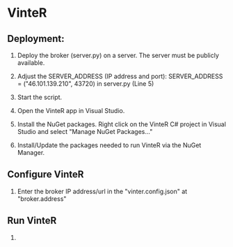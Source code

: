 # VinteR


## Deployment:

1. Deploy the broker (server.py) on a server. The server must be publicly available.

2. Adjust the SERVER_ADDRESS (IP address and port): SERVER_ADDRESS = ("46.101.139.210", 43720) in server.py (Line 5)

3. Start the script.

4. Open the VinteR app in Visual Studio.

5. Install the NuGet packages. Right click on the VinteR C# project in Visual Studio and select "Manage NuGet Packages..."

6. Install/Update the packages needed to run VinteR via the NuGet Manager.

## Configure VinteR

1. Enter the broker IP address/url in the "vinter.config.json" at "broker.address"



## Run VinteR

1.
